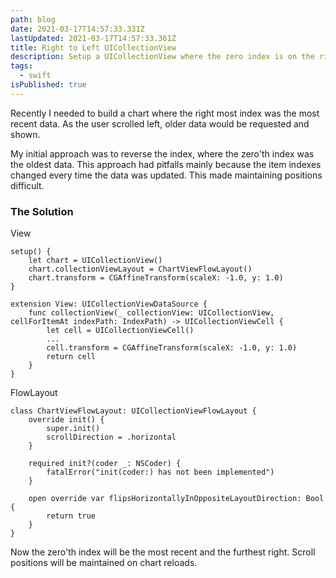 ```yaml
---
path: blog
date: 2021-03-17T14:57:33.331Z
lastUpdated: 2021-03-17T14:57:33.361Z
title: Right to Left UICollectionView
description: Setup a UICollectionView where the zero index is on the right
tags:
  - swift
isPublished: true
---
```

Recently I needed to build a chart where the right most index was the most recent data. As the user scrolled left, older data would be requested and shown.

My initial approach was to reverse the index, where the zero'th index was the oldest data. This approach had pitfalls mainly because the item indexes changed every time the data was updated. This made maintaining positions difficult.

### The Solution

View
```
setup() {
    let chart = UICollectionView()
    chart.collectionViewLayout = ChartViewFlowLayout()
    chart.transform = CGAffineTransform(scaleX: -1.0, y: 1.0)
}

extension View: UICollectionViewDataSource {
    func collectionView(_ collectionView: UICollectionView, cellForItemAt indexPath: IndexPath) -> UICollectionViewCell {
        let cell = UICollectionViewCell()
        ...
        cell.transform = CGAffineTransform(scaleX: -1.0, y: 1.0)
        return cell
    }
}
```

FlowLayout
```
class ChartViewFlowLayout: UICollectionViewFlowLayout {
    override init() {
        super.init()
        scrollDirection = .horizontal
    }

    required init?(coder _: NSCoder) {
        fatalError("init(coder:) has not been implemented")
    }

    open override var flipsHorizontallyInOppositeLayoutDirection: Bool {
        return true
    }
}
```

Now the zero'th index will be the most recent and the furthest right. Scroll positions will be maintained on chart reloads.
